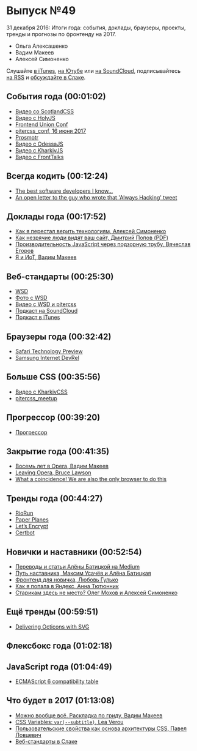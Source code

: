 # Выпуск №49

31 декабря 2016: Итоги года: события, доклады, браузеры, проекты, тренды и прогнозы по фронтенду на 2017.

- Ольга Алексашенко
- Вадим Макеев
- Алексей Симоненко

Слушайте [в iTunes](https://itunes.apple.com/ru/podcast/veb-standarty/id1080500016), [на Ютубе](https://www.youtube.com/playlist?list=PLMBnwIwFEFHcwuevhsNXkFTcadeX5R1Go) или [на SoundCloud](https://soundcloud.com/web-standards), подписывайтесь [на RSS](https://web-standards.ru/podcast/feed/) и [обсуждайте в Слаке](http://slack.web-standards.ru/).

## События года (00:01:02)

- [Видео со ScotlandCSS](https://youtu.be/LcFbZUAxG_8?list=PLuSs1n_VmTdPWoKyU3fhmHm0sTikj7OiW)
- [Видео с HolyJS](https://youtu.be/2vXTMXuT1gw?list=PL8sJahqnzh8JST_ZwTcGG1FHGgKBMcpn6)
- [Frontend Union Conf](http://frontend-union.co/)
- [pitercss_conf, 16 июня 2017](https://pitercss.com/)
- [Prosmotr](http://designprosmotr.ru/)
- [Видео с OdessaJS](https://youtu.be/WX-I3lyiUGE?list=PLUF1zRLAgrPET1qRvSeKCraJxsjHZUSjw)
- [Видео с KharkivJS](https://youtu.be/mNxMCPRETDk?list=PLnkLrCUX4Qh435vUFpNTUSJILQK27_akH)
- [Видео с FrontTalks](https://youtu.be/jeg-RpXjdZ4?list=PLKaafC45L_SRke8G1qiE0ZTJovI0FYKRw)

## Всегда кодить (00:12:24)

- [The best software developers I know…](https://twitter.com/joemccann/status/812732099027419139)
- [An open letter to the guy who wrote that 'Always Hacking' tweet](https://sonniesedge.co.uk/blog/an-open-letter-to-that-always-hacking-guy)

## Доклады года (00:17:52)

- [Как я перестал верить технологиям, Алексей Симоненко](https://youtu.be/p5g4giWmcvE)
- [Как незрячие люди видят ваш сайт, Дмитрий Попов (PDF)](https://wsd.events/2016/11/26/pres/how-blind-see.pdf)
- [Производительность JavaScript через подзорную трубу, Вячеслав Егоров](https://youtu.be/HPFARivHJRY)
- [Я и ИоТ, Вадим Макеев](https://youtu.be/LuLB6xj1rpQ)

## Веб-стандарты (00:25:30)

- [WSD](https://wsd.events/)
- [Фото с WSD](https://vk.com/albums-32017543)
- [Видео с WSD и pitercss](https://www.youtube.com/user/wstdays)
- [Подкаст на SoundCloud](https://soundcloud.com/web-standards)
- [Подкаст в iTunes](https://itunes.apple.com/ru/podcast/veb-standarty/id1080500016)

## Браузеры года (00:32:42)

- [Safari Technology Preview](https://developer.apple.com/safari/technology-preview/)
- [Samsung Internet DevRel](https://medium.com/p/591ea6fe22af)

## Больше CSS (00:35:56)

- [Видео с KharkivCSS](https://youtu.be/CLSHLGvQDg4?list=PLJ5NW5T60UphOVDsbAC97JQ2KEprVgh2r)
- [pitercss_meetup](https://pitercss.timepad.ru/org/)

## Прогрессор (00:39:20)

- [Прогрессор](http://prgssr.ru/)

## Закрытие года (00:41:35)

- [Восемь лет в Opera, Вадим Макеев](https://medium.com/p/5497b816c28f)
- [Leaving Opera, Bruce Lawson](http://www.brucelawson.co.uk/2016/leaving-opera/)
- [What a coincidence! We are also the only browser to do this](https://twitter.com/opera/status/814791831254863873)

## Тренды года (00:44:27)

- [RioRun](https://riorun.theguardian.com/)
- [Paper Planes](https://paperplanes.world/)
- [Let’s Encrypt](https://letsencrypt.org/)
- [Certbot](https://certbot.eff.org/)

## Новички и наставники (00:52:54)

- [Переводы и статьи Алёны Батицкой на Medium](https://medium.com/@ABatickaya)
- [Путь наставника, Максим Усачёв и Алёна Батицкая](https://web-standards.ru/articles/path-of-tutor/)
- [Фронтенд для новичка, Любовь Гулько](https://youtu.be/G9hMm77B1dk)
- [Как я попала в Яндекс, Анна Тютюнник](https://events.yandex.ru/lib/talks/4255/)
- [Старикам здесь не место? Олег Мохов и Алексей Симоненко](https://youtu.be/ISmD4Lik5oY)

## Ещё тренды (00:59:51)

- [Delivering Octicons with SVG](https://github.com/blog/2112-delivering-octicons-with-svg)

## Флексбокс года (01:02:18)

## JavaScript года (01:04:49)

- [ECMAScript 6 compatibility table](https://kangax.github.io/compat-table/es6/)

## Что будет в 2017 (01:13:08)

- [Можно вообще всё. Раскладка по гриду, Вадим Макеев](https://youtu.be/JoRVUILXLxU)
- [CSS Variables: `var(--subtitle)`, Lea Verou](https://youtu.be/kZOJCVvyF-4)
- [Пользовательские свойства как основа архитектуры CSS, Павел Ловцевич](https://youtu.be/4fEqptmymRM)
- [Веб-стандарты в Слаке](http://slack.web-standards.ru/)
